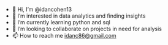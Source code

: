 - 👋 Hi, I’m @idancohen13
- 👀 I’m interested in data analytics and finding insights 
- 🌱 I’m currently learning python and sql
- 💞️ I’m looking to collaborate on projects in need for analysis
- 📫 How to reach me idanc86@gmail.com

<!---
idancohen13/idancohen13 is a ✨ special ✨ repository because its `README.md` (this file) appears on your GitHub profile.
You can click the Preview link to take a look at your changes.
--->
